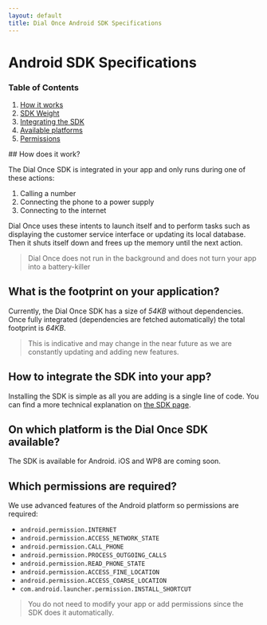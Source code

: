 ```yaml
---
layout: default
title: Dial Once Android SDK Specifications
---
```


Android SDK Specifications
==========================

### Table of Contents

1.	[How it works](#how-does-it-work)
2.	[SDK Weight](#what-is-the-footprint-on-your-application)
3.	[Integrating the SDK](#how-to-integrate-the-sdk-into-your-app)
4.	[Available platforms](#on-which-platform-is-the-dial-once-sdk-available)
5.	[Permissions](#which-permissions-are-required)

## How does it work?

The Dial Once SDK is integrated in your app and only runs during one of these actions:

1.	Calling a number
2.	Connecting the phone to a power supply
3.	Connecting to the internet

Dial Once uses these intents to launch itself and to perform tasks such as displaying the customer service interface or updating its local database. Then it shuts itself down and frees up the memory until the next action.

> Dial Once does not run in the background and does not turn your app into a battery-killer

What is the footprint on your application?
------------------------------------------

Currently, the Dial Once SDK has a size of *54KB* without dependencies. Once fully integrated (dependencies are fetched automatically) the total footprint is *64KB*.

> This is indicative and may change in the near future as we are constantly updating and adding new features.

How to integrate the SDK into your app?
---------------------------------------

Installing the SDK is simple as all you are adding is a single line of code. You can find a more technical explanation on [the SDK page](/android/howto).

On which platform is the Dial Once SDK available?
-------------------------------------------------

The SDK is available for Android. iOS and WP8 are coming soon.

Which permissions are required?
-------------------------------

We use advanced features of the Android platform so permissions are required:

-	`android.permission.INTERNET`
-	`android.permission.ACCESS_NETWORK_STATE`
-	`android.permission.CALL_PHONE`
-	`android.permission.PROCESS_OUTGOING_CALLS`
-	`android.permission.READ_PHONE_STATE`
-	`android.permission.ACCESS_FINE_LOCATION`
-	`android.permission.ACCESS_COARSE_LOCATION`
-	`com.android.launcher.permission.INSTALL_SHORTCUT`

> You do not need to modify your app or add permissions since the SDK does it automatically.
